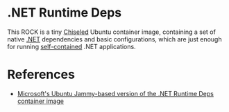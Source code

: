 # .NET Runtime Deps

This ROCK is a tiny [Chiseled](https://github.com/canonical/chisel) Ubuntu container image, containing a set of native [.NET](https://dotnet.microsoft.com/en-us/) dependencies 
and basic configurations, which are just enough for running [self-contained](https://docs.microsoft.com/en-us/dotnet/core/deploying/) .NET applications.

# References

- [Microsoft's Ubuntu Jammy-based version of the .NET Runtime Deps container image](https://github.com/dotnet/dotnet-docker/blob/main/src/runtime-deps/6.0/jammy/amd64/Dockerfile)
